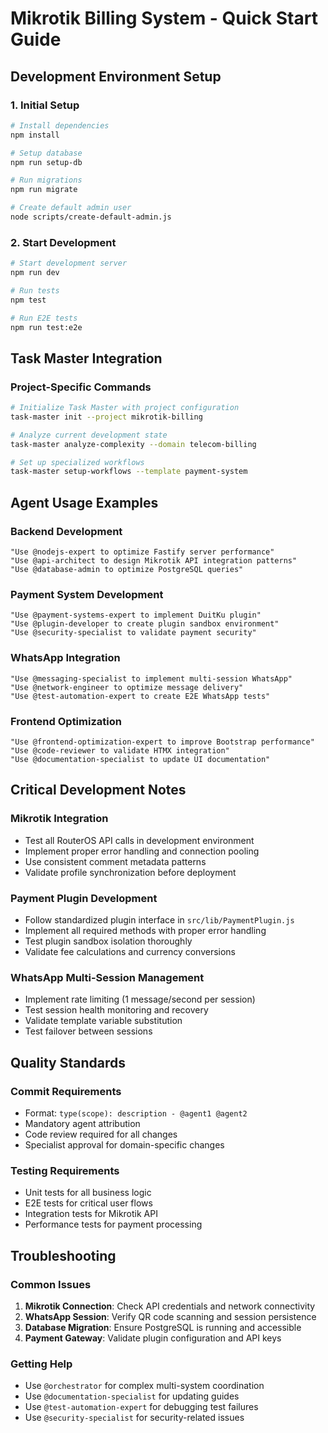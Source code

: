 # Mikrotik Billing System - Quick Start Guide

## Development Environment Setup

### 1. Initial Setup
```bash
# Install dependencies
npm install

# Setup database
npm run setup-db

# Run migrations
npm run migrate

# Create default admin user
node scripts/create-default-admin.js
```

### 2. Start Development
```bash
# Start development server
npm run dev

# Run tests
npm test

# Run E2E tests
npm run test:e2e
```

## Task Master Integration

### Project-Specific Commands
```bash
# Initialize Task Master with project configuration
task-master init --project mikrotik-billing

# Analyze current development state
task-master analyze-complexity --domain telecom-billing

# Set up specialized workflows
task-master setup-workflows --template payment-system
```

## Agent Usage Examples

### Backend Development
```
"Use @nodejs-expert to optimize Fastify server performance"
"Use @api-architect to design Mikrotik API integration patterns"
"Use @database-admin to optimize PostgreSQL queries"
```

### Payment System Development
```
"Use @payment-systems-expert to implement DuitKu plugin"
"Use @plugin-developer to create plugin sandbox environment"
"Use @security-specialist to validate payment security"
```

### WhatsApp Integration
```
"Use @messaging-specialist to implement multi-session WhatsApp"
"Use @network-engineer to optimize message delivery"
"Use @test-automation-expert to create E2E WhatsApp tests"
```

### Frontend Optimization
```
"Use @frontend-optimization-expert to improve Bootstrap performance"
"Use @code-reviewer to validate HTMX integration"
"Use @documentation-specialist to update UI documentation"
```

## Critical Development Notes

### Mikrotik Integration
- Test all RouterOS API calls in development environment
- Implement proper error handling and connection pooling
- Use consistent comment metadata patterns
- Validate profile synchronization before deployment

### Payment Plugin Development
- Follow standardized plugin interface in `src/lib/PaymentPlugin.js`
- Implement all required methods with proper error handling
- Test plugin sandbox isolation thoroughly
- Validate fee calculations and currency conversions

### WhatsApp Multi-Session Management
- Implement rate limiting (1 message/second per session)
- Test session health monitoring and recovery
- Validate template variable substitution
- Test failover between sessions

## Quality Standards

### Commit Requirements
- Format: `type(scope): description - @agent1 @agent2`
- Mandatory agent attribution
- Code review required for all changes
- Specialist approval for domain-specific changes

### Testing Requirements
- Unit tests for all business logic
- E2E tests for critical user flows
- Integration tests for Mikrotik API
- Performance tests for payment processing

## Troubleshooting

### Common Issues
1. **Mikrotik Connection**: Check API credentials and network connectivity
2. **WhatsApp Session**: Verify QR code scanning and session persistence
3. **Database Migration**: Ensure PostgreSQL is running and accessible
4. **Payment Gateway**: Validate plugin configuration and API keys

### Getting Help
- Use `@orchestrator` for complex multi-system coordination
- Use `@documentation-specialist` for updating guides
- Use `@test-automation-expert` for debugging test failures
- Use `@security-specialist` for security-related issues
